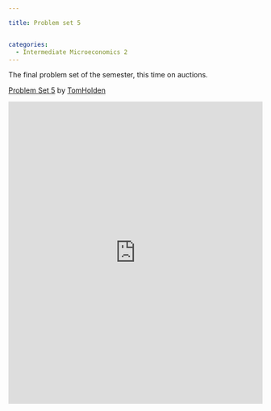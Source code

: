 ```yaml
---

title: Problem set 5


categories:
  - Intermediate Microeconomics 2
---
```

The final problem set of the semester, this time on auctions.  

<p >   <a title="View Problem Set 5 on Scribd" href="https://www.scribd.com/doc/141259509/Problem-Set-5" >Problem Set 5</a> by <a title="View TomHolden's profile on Scribd" href="https://www.scribd.com/TomHolden" >TomHolden</a></p><iframe src="https://www.scribd.com/embeds/141259509/content?start_page=1&view_mode=scroll&access_key=key-fhz94k6aiuxhbg5tbmd" data-auto-height="false" data-aspect-ratio="0.706666666666667" scrolling="no" width="100%" height="600" frameborder="0"></iframe>